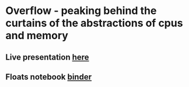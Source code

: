 # Overflow - peaking behind the curtains of the abstractions of cpus and memory

## Live presentation [here](https://alonisser.github.io/overflow/#1)

## Floats notebook [binder](https://mybinder.org/v2/gh/tutorials-4newbies/overflow/master?filepath=floating_points_pain.ipynb)
